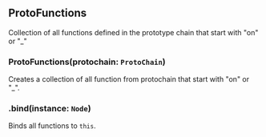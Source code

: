 ## ProtoFunctions

Collection of all functions defined in the prototype chain that start with "on" or "_"

### ProtoFunctions(protochain: `ProtoChain`)

Creates a collection of all function from protochain that start with "on" or "_".

### .bind(instance: `Node`)

Binds all functions to `this`.

